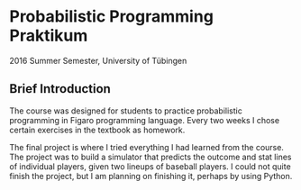 # Probabilistic Programming Praktikum
2016 Summer Semester, University of Tübingen

## Brief Introduction
The course was designed for students to practice probabilistic programming
in Figaro programming language. Every two weeks I chose certain exercises in
the textbook as homework.

The final project is where I tried everything I had learned from the course.
The project was to build a simulator that predicts the outcome and stat lines
of individual players, given two lineups of baseball players. I could not quite 
finish the project, but I am planning on finishing it, perhaps by using Python.